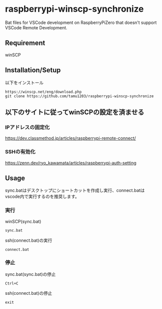 # raspberrypi-winscp-synchronize
Bat files for VSCode development on RaspberryPiZero that doesn't support VSCode Remote Development.

## Requirement
winSCP

## Installation/Setup
以下をインストール
```
https://winscp.net/eng/download.php
git clone https://github.com/tamu1203/raspberrypi-winscp-synchronize
```
## 以下のサイトに従ってwinSCPの設定を済ませる  
### IPアドレスの固定化
https://dev.classmethod.jp/articles/raspberrypi-remote-connect/
### SSHの有効化
https://zenn.dev/ryo_kawamata/articles/raspberrypi-auth-setting

## Usage
sync.batはデスクトップにショートカットを作成し実行、connect.batはvscode内で実行するのを推奨します。

### 実行
winSCP(sync.bat)
```cmd
sync.bat
```
ssh(connect.bat)の実行
```ssh
connect.bat
```
### 停止
sync.bat(sync.bat)の停止
```WinSCP
Ctrl+C
```
ssh(connect.bat)の停止
```ssh
exit
```
